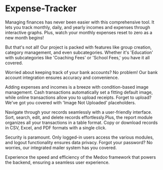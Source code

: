 # Expense-Tracker
Managing finances has never been easier with this comprehensive tool. It lets you track monthly, daily, and yearly incomes and expenses through interactive graphs. Plus, watch your monthly expenses reset to zero as a new month begins!

But that's not all! Our project is packed with features like group creation, category management, and even subcategories. Whether it's 'Education' with subcategories like 'Coaching Fees' or 'School Fees,' you have it all covered.

Worried about keeping track of your bank accounts? No problem! Our bank account integration ensures accuracy and convenience.

Adding expenses and incomes is a breeze with condition-based image management. Cash transactions automatically set a fitting default image, while online transactions allow you to upload receipts. Forget to upload? We've got you covered with 'Image Not Uploaded' placeholders.

Navigate through your records seamlessly with a user-friendly interface. Sort, search, edit, and delete records effortlessly.Plus, the report module organizes all your transactions in a table format. Copy or download records in CSV, Excel, and PDF formats with a single click.

Security is paramount. Only logged-in users access the various modules, and logout functionality ensures data privacy. Forgot your password? No worries, our integrated mailer system has you covered.

Experience the speed and efficiency of the Medoo framework that powers the backend, ensuring a seamless user experience.
